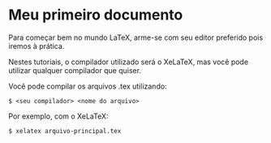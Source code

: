 Meu primeiro documento
======================

Para começar bem no mundo LaTeX, arme-se com seu editor preferido pois iremos à
prática.

Nestes tutoriais, o compilador utilizado será o XeLaTeX, mas você pode utilizar
qualquer compilador que quiser.

Você pode compilar os arquivos .tex utilizando:

```console
$ <seu compilador> <nome do arquivo>
```

Por exemplo, com o XeLaTeX:

```console
$ xelatex arquivo-principal.tex
```
